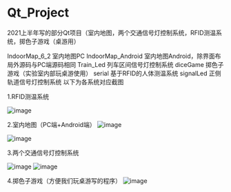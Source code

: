 # Qt_Project

2021上半年写的部分Qt项目（室内地图，两个交通信号灯控制系统，RFID测温系统，掷色子游戏（桌游用）


IndoorMap_6_2 室内地图PC
IndoorMap_Android 室内地图Android，除界面布局外源码与PC端源码相同
Train_Led 列车区间信号灯控制系统
diceGame 掷色子游戏（实验室内部玩桌游使用）
serial 基于RFID的人体测温系统
signalLed 正侧轨道信号灯控制系统
以下为各系统对应截图

1.RFID测温系统

![image](https://user-images.githubusercontent.com/25077936/124711437-a84d6200-df30-11eb-9f7a-dc00667c1381.png)

2.室内地图（PC端+Android端）
![image](https://user-images.githubusercontent.com/25077936/124712977-85bc4880-df32-11eb-8132-0e99ff71ea65.png)

![image](https://user-images.githubusercontent.com/25077936/124713481-31659880-df33-11eb-896c-207660aff0c0.png)

3.两个交通信号灯控制系统

![image](https://user-images.githubusercontent.com/25077936/124713534-40e4e180-df33-11eb-873a-6628b795f7bb.png)
![image](https://user-images.githubusercontent.com/25077936/124714569-80f89400-df34-11eb-9aa8-2458da7fc0ca.png)



4.掷色子游戏（方便我们玩桌游写的程序）
![image](https://user-images.githubusercontent.com/25077936/124713720-7a1d5180-df33-11eb-8207-6f9939115275.png)
